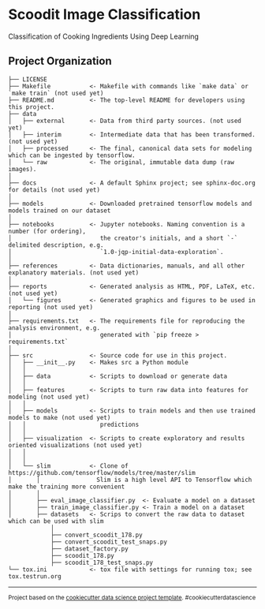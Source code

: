Scoodit Image Classification
==============================

Classification of Cooking Ingredients Using Deep Learning

Project Organization
------------

    ├── LICENSE
    ├── Makefile           <- Makefile with commands like `make data` or `make train` (not used yet)
    ├── README.md          <- The top-level README for developers using this project.
    ├── data
    │   ├── external       <- Data from third party sources. (not used yet)
    │   ├── interim        <- Intermediate data that has been transformed. (not used yet)
    │   ├── processed      <- The final, canonical data sets for modeling which can be ingested by tensorflow.
    │   └── raw            <- The original, immutable data dump (raw images).
    │
    ├── docs               <- A default Sphinx project; see sphinx-doc.org for details (not used yet)
    │
    ├── models             <- Downloaded pretrained tensorflow models and models trained on our dataset
    │
    ├── notebooks          <- Jupyter notebooks. Naming convention is a number (for ordering),
    │                         the creator's initials, and a short `-` delimited description, e.g.
    │                         `1.0-jqp-initial-data-exploration`.
    │
    ├── references         <- Data dictionaries, manuals, and all other explanatory materials. (not used yet)
    │
    ├── reports            <- Generated analysis as HTML, PDF, LaTeX, etc. (not used yet)
    │   └── figures        <- Generated graphics and figures to be used in reporting (not used yet)
    │
    ├── requirements.txt   <- The requirements file for reproducing the analysis environment, e.g.
    │                         generated with `pip freeze > requirements.txt`
    │
    ├── src                <- Source code for use in this project.
    │   ├── __init__.py    <- Makes src a Python module
    │   │
    │   ├── data           <- Scripts to download or generate data
    │   │   
    │   ├── features       <- Scripts to turn raw data into features for modeling (not used yet)
    │   │
    │   ├── models         <- Scripts to train models and then use trained models to make (not used yet)
    │   │                     predictions
    │   │
    │   ├── visualization  <- Scripts to create exploratory and results oriented visualizations (not used yet)
    │   │  
    │   │    
    │   └── slim           <- Clone of https://github.com/tensorflow/models/tree/master/slim
    │       │                Slim is a high level API to Tensorflow which make the training more convenient
    │       │
    │       ├── eval_image_classifier.py  <- Evaluate a model on a dataset           
    │       ├── train_image_classifier.py <- Train a model on a dataset
    │       ├── datasets   <- Scrips to convert the raw data to dataset which can be used with slim 
                │
                ├── convert_scoodit_178.py
                ├── convert_scoodit_test_snaps.py
                ├── dataset_factory.py
                ├── scoodit_178.py
                ├── scoodit_178_test_snaps.py
    └── tox.ini            <- tox file with settings for running tox; see tox.testrun.org


--------

<p><small>Project based on the <a target="_blank" href="https://drivendata.github.io/cookiecutter-data-science/">cookiecutter data science project template</a>. #cookiecutterdatascience</small></p>
